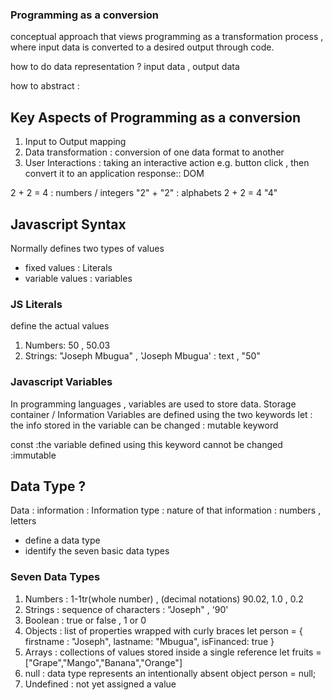 ### Programming as a conversion
conceptual approach that views programming as a transformation process , where input data is converted to a desired output through code. 

how to do data representation ? input data , output data 

how to abstract : 

## Key Aspects of Programming as a conversion  
1. Input to Output mapping 
2. Data transformation : conversion of one data format to another
3. User Interactions : taking an interactive action e.g. button click , then convert it to an application response:: DOM

2 + 2 = 4 : numbers / integers 
"2" + "2" : alphabets
2 + 2 = 4
"4"

## Javascript Syntax 
Normally defines two types of values 
- fixed values : Literals 
- variable values : variables 

### JS Literals 
define the actual values 
1. Numbers: 50 , 50.03
2. Strings: "Joseph Mbugua" , 'Joseph Mbugua' : text , "50"

### Javascript Variables 
In programming languages , variables are used to store data. 
Storage container / Information
Variables are defined using the two keywords
let : the info stored in the variable can be changed : mutable keyword 

const :the variable defined using this keyword cannot be changed :immutable 

## Data Type ? 
Data : information : Information type : nature of that information : numbers , letters 
- define a data type 
- identify the seven basic data types 

### Seven Data Types 
1. Numbers : 1-1tr(whole number) , (decimal notations) 90.02, 1.0 , 0.2
2. Strings : sequence of characters : "Joseph"  , '90'
3. Boolean : true or false , 1 or 0
4. Objects : list of properties wrapped with curly braces 
let person = {
    firstname : "Joseph",
    lastname: "Mbugua",
    isFinanced: true 
}
5. Arrays : collections of values stored inside a single reference 
let fruits = ["Grape","Mango","Banana","Orange"]
6. null : data type represents an intentionally absent object 
person = null;
7. Undefined : not yet assigned a value